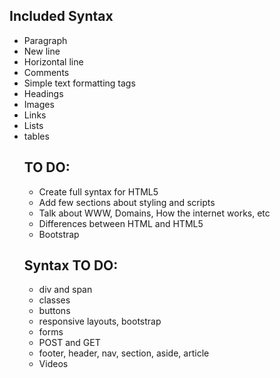 ## Included Syntax
<ul> 
<li>  Paragraph 
<li>  New line
<li> Horizontal line
<li> Comments
<li> Simple text formatting tags
<li> Headings
<li> Images
<li> Links
<li> Lists
<li> tables

## TO DO:
<ul> 

<li> Create full syntax for HTML5
<li> Add few sections about styling and scripts
<li> Talk about WWW, Domains, How the internet works, etc 
<li> Differences between HTML and HTML5
<li> Bootstrap
</ul>

## Syntax TO DO:
<ul>

<li> div and span
<li> classes
<li> buttons
<li> responsive layouts, bootstrap
<li> forms
<li> POST and GET
<li> footer, header, nav, section, aside, article
<li> Videos
